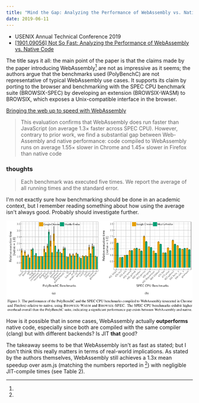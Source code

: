 ```yaml
---
title: "Mind the Gap: Analyzing the Performance of WebAssembly vs. Native Code"
date: 2019-06-11
---
```


- USENIX Annual Technical Conference 2019
- [[1901.09056] Not So Fast: Analyzing the Performance of WebAssembly vs. Native Code](https://arxiv.org/abs/1901.09056)

The title says it all: the main point of the paper is that the claims made by
the paper introducing WebAssembly[^wasm-intro] are not as impressive as it
seems; the authors argue that the benchmarks used (PolyBenchC) are not
representative of typical WebAssembly use cases. It supports its claim by
porting to the browser and benchmarking with the SPEC CPU benchmark suite
(BROWSIX-SPEC) by developing an extension (BROWSIX-WASM) to BROWSIX, which
exposes a Unix-compatible interface in the browser.

[^wasm-intro]:
[Bringing the web up to speed with WebAssembly](https://dl.acm.org/citation.cfm?id=3062363)

> This evaluation confirms that WebAssembly does run faster than JavaScript (on
> average 1.3× faster across SPEC CPU). However, contrary to prior work, we find
> a substantial gap between Web- Assembly and native performance: code compiled
> to WebAssembly runs on average 1.55× slower in Chrome and 1.45× slower in
> Firefox than native code

### thoughts

> Each benchmark was executed five times. We report the average of all running
> times and the standard error.

I'm not exactly sure how benchmarking should be done in an academic context,
but I remember reading something about how using the average isn't always good.
Probably should investigate further.

![Benchmark results](./img/not-so-fast-fig3.png)

How is it possible that in some cases, WebAssembly actually **outperforms**
native code, especially since both are compiled with the same compiler (clang)
but with different backends? Is JIT **that** good?

The takeaway seems to be that WebAssembly isn't as fast as stated; but I don't
think this really matters in terms of real-world implications. As stated by the
authors themselves, WebAssembly still achieves a 1.3x mean speedup over asm.js
(matching the numbers reported in [^wasm-intro])
with negligible JIT-compile times (see Table 2).
